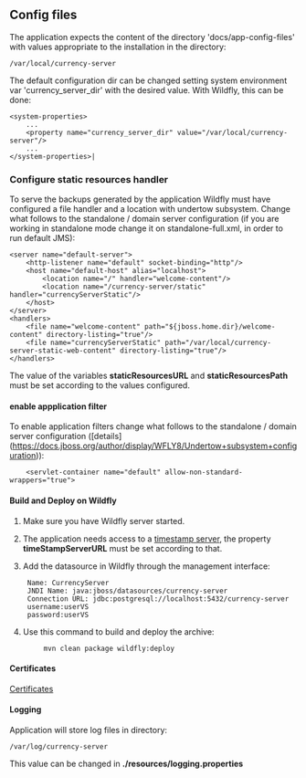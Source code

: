 ## Config files

The application expects the content of the directory 'docs/app-config-files' with values appropriate to the 
installation in the directory:

    /var/local/currency-server

The default configuration dir can be changed setting system environment var 'currency_server_dir' with the desired value. With Wildfly, this can 
be done:

    <system-properties>
        ...
        <property name="currency_server_dir" value="/var/local/currency-server"/>
        ...
    </system-properties>|

### Configure static resources handler
To serve the backups generated by the application Wildfly must have configured a file handler and a location with undertow subsystem. 
Change what follows to the standalone / domain  server configuration (if you are working in standalone mode change it on standalone-full.xml, in order to run default JMS):

    <server name="default-server">
        <http-listener name="default" socket-binding="http"/>
        <host name="default-host" alias="localhost">
            <location name="/" handler="welcome-content"/>
            <location name="/currency-server/static" handler="currencyServerStatic"/>
        </host>
    </server>
    <handlers>
        <file name="welcome-content" path="${jboss.home.dir}/welcome-content" directory-listing="true"/>
        <file name="currencyServerStatic" path="/var/local/currency-server-static-web-content" directory-listing="true"/>
    </handlers>

The value of the variables **staticResourcesURL** and **staticResourcesPath** must be set according to the values configured.

#### enable appplication filter
To enable application filters change what follows to the standalone / domain  server configuration 
([details] (https://docs.jboss.org/author/display/WFLY8/Undertow+subsystem+configuration)):
    
        <servlet-container name="default" allow-non-standard-wrappers="true">

#### Build and Deploy on Wildfly
1. Make sure you have  Wildfly server started.
2. The application needs access to a [timestamp server](https://github.com/votingsystem/votingsystem/tree/master/timestamp-server),
the property **timeStampServerURL** must be set according to that.
3. Add the datasource in Wildfly through the management interface:

        Name: CurrencyServer
        JNDI Name: java:jboss/datasources/currency-server
        Connection URL: jdbc:postgresql://localhost:5432/currency-server
        username:userVS
        password:userVS

4. Use this command to build and deploy the archive:

            mvn clean package wildfly:deploy
            
#### Certificates
[Certificates](src/main/webapp/WEB-INF/votingsystem/certs/readme.md)

#### Logging
Application will store log files in directory:
    
    /var/log/currency-server

This value can be changed in **./resources/logging.properties**